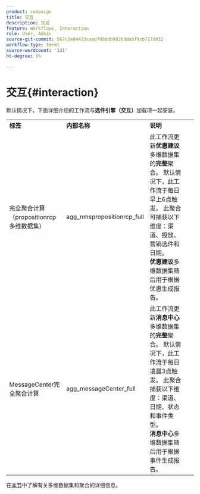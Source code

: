 ```yaml
---
product: campaign
title: 交互
description: 交互
feature: Workflows, Interaction
role: User, Admin
source-git-commit: 567c2e84433caab708ddb9026dda6f9cb717d032
workflow-type: tm+mt
source-wordcount: '131'
ht-degree: 3%

---
```



# 交互{#interaction}

默认情况下，下面详细介绍的工作流与&#x200B;**选件引擎（交互）**&#x200B;加载项一起安装。

<table> 
 <tbody> 
  <tr> 
   <td> <strong>标签</strong><br /> </td> 
   <td> <strong>内部名称</strong><br /> </td> 
   <td> <strong>说明</strong><br /> </td> 
  </tr> 
  <tr> 
   <td> <span class="uicontrol">完全聚合计算（propositionrcp多维数据集）</span> <br /> </td> 
   <td> <span class="uicontrol">agg_nmspropositionrcp_full</span> <br /> </td> 
   <td> 此工作流更新<strong>优惠建议</strong>多维数据集的<strong>完整</strong>聚合。 默认情况下，此工作流于每日早上6点触发。 此聚合可捕获以下维度：渠道、投放、营销选件和日期。<br /> <strong>优惠建议</strong>多维数据集随后用于根据优惠生成报告。<br /> </td> 
  </tr> 
   <tr> 
   <td> <span class="uicontrol">MessageCenter完全聚合计算</span> <br /> </td> 
   <td> <span class="uicontrol">agg_messageCenter_full</span> <br /> </td> 
   <td> 此工作流更新<strong>消息中心</strong>多维数据集的<strong>完整</strong>聚合。 默认情况下，此工作流于每日凌晨3点触发。 此聚合捕获以下维度：渠道、日期、状态和事件类型。<br /> <strong>消息中心</strong>多维数据集随后用于根据事件生成报告。<br /> </td> 
   <td> <br /> </td> 
  </tr> 
 </tbody> 
</table>

在[本节](../../v8/reporting/gs-cubes.md)中了解有关多维数据集和聚合的详细信息。

